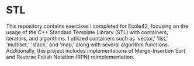 # STL
This repository contains exercises I completed for Ecole42, focusing on the usage of the C++ Standard Template Library (STL) with containers, iterators, and algorithms. I utilized containers such as 'vector,' 'list,' 'multiset,' 'stack,' and 'map,' along with several algorithm functions. Additionally, this project includes implementations of Merge-Insertion Sort and Reverse Polish Notation (RPN) reimplementation.
